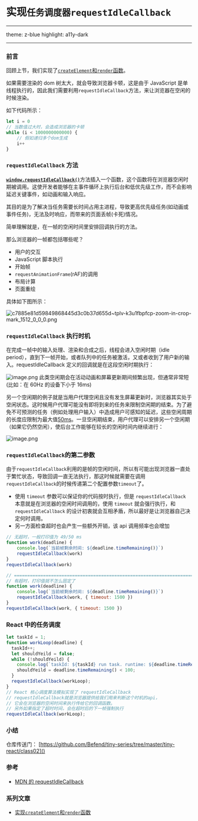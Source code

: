 # 实现`任务调度器requestIdleCallback`

---

theme: z-blue
highlight: a11y-dark

---

### 前言

回顾上节，我们实现了[`createElement`和`render`函数](https://juejin.cn/post/7326093660705128460)。

如果需要渲染的 dom 树太大，就会导致浏览器卡顿，这是由于 JavaScript 是单线程执行的，因此我们需要利用`requestIdleCallback`方法，来让浏览器在空闲的时候渲染。

如下代码所示：

```js
let i = 0
// 当数值过大时，会造成浏览器的卡顿
while (i < 1000000000000) {
	// 假如递归多个dom生成
	i++
}
```

### `requestIdleCallback` 方法

[**`window.requestIdleCallback()`**](https://developer.mozilla.org/zh-CN/docs/Web/API/Window/requestIdleCallback)方法插入一个函数，这个函数将在浏览器空闲时期被调用。这使开发者能够在主事件循环上执行后台和低优先级工作，而不会影响延迟关键事件，如动画和输入响应。

其目的是为了解决当任务需要长时间占用主进程，导致更高优先级任务(如动画或事件任务)，无法及时响应，而带来的页面丢帧(卡死)情况。

简单理解就是，在一帧的空闲时间里安排回调执行的方法。

那么浏览器的一帧都包括哪些呢？

- 用户的交互
- JavaScript 脚本执行
- 开始帧
- `requestAnimationFrame`(rAF)的调用
- 布局计算
- 页面重绘

具体如下图所示：

![c7885e81d59849868445d3c0b37d655d~tplv-k3u1fbpfcp-zoom-in-crop-mark_1512_0_0_0.png](https://p1-juejin.byteimg.com/tos-cn-i-k3u1fbpfcp/d4157d62272d448985534f4072e07133~tplv-k3u1fbpfcp-jj-mark:0:0:0:0:q75.image#?w=1512&h=492&s=252446&e=png&b=faf0eb)

### `requestIdleCallback` 执行时机

在完成一帧中的输入处理、渲染和合成之后，线程会进入空闲时期（idle period），直到下一帧开始，或者队列中的任务被激活，又或者收到了用户新的输入。requestIdleCallback 定义的回调就是在这段空闲时期执行：

![image.png](https://p9-juejin.byteimg.com/tos-cn-i-k3u1fbpfcp/16670e20845843369f611cfd6207d14a~tplv-k3u1fbpfcp-jj-mark:0:0:0:0:q75.image#?w=737&h=139&s=19307&e=png&a=1&b=cde0f1)
此类空闲期会在活动动画和屏幕更新期间频繁出现，但通常非常短(比如：在 60Hz 的设备下小于 16ms)

另一个空闲期的例子就是当用户代理空闲且没有发生屏幕更新时，浏览器其实处于空闲状态。这时候用户代理可能没有即将到来的任务来限制空闲期的结束。为了避免不可预测的任务（例如处理用户输入）中造成用户可感知的延迟，这些空闲周期的长度应限制为最大值[50ms](https://www.w3.org/TR/requestidlecallback/#why50)。一旦空闲期结束，用户代理可以安排另一个空闲期（如果它仍然空闲），使后台工作能够在较长的空闲时间内继续进行：

![image.png](https://p3-juejin.byteimg.com/tos-cn-i-k3u1fbpfcp/dcea367449f147d0bae3957575ff6f38~tplv-k3u1fbpfcp-jj-mark:0:0:0:0:q75.image#?w=670&h=173&s=19545&e=png&a=1&b=fff1cc)

### `requestIdleCallback`的第二参数

由于`requestIdleCallback`利用的是帧的空闲时间，所以有可能出现浏览器一直处于繁忙状态，导致回调一直无法执行，那这时候就需要在调用`requestIdleCallback`的时候传递第二个配置参数`timeout`了。

- 使用 `timeout` 参数可以保证你的代码按时执行，但是 `requestIdleCallback` 本意就是在浏览器的空闲时间调用的，使用 `timeout` 就会强行执行，和 `requestIdleCallback` 的设计初衷就会互相矛盾，所以最好是让浏览器自己决定何时调用。
- 另一方面检查超时也会产生一些额外开销，该 api 调用频率也会增加

```js
// 无超时，一般打印值为 49/50 ms
function work(deadline) {
	console.log(`当前帧剩余时间: ${deadline.timeRemaining()}`)
	requestIdleCallback(work)
}
requestIdleCallback(work)

// =====================================================================
// 有超时，打印值就不怎么固定了
function work(deadline) {
	console.log(`当前帧剩余时间: ${deadline.timeRemaining()}`)
	requestIdleCallback(work, { timeout: 1500 })
}
requestIdleCallback(work, { timeout: 1500 })
```

### React 中的任务调度

```js
let taskId = 1;
function workLoop(deadline) {
  taskId++;
  let shouldYeild = false;
  while (!shouldYeild) {
    console.log(`taskId: ${taskId} run task. runtime: ${deadline.timeRemaining()}`);
    shouldYeild = deadline.timeRemaining() < 100;
  }
  requestIdleCallback(workLoop);
}
// React 核心调度算法模拟实现了 requestIdleCallback
// requestIdleCallback就是浏览器提供给我们用来判断这个时机的api，
// 它会在浏览器的空闲时间来执行传给它的回调函数。
// 另外如果指定了超时时间，会在超时后的下一帧强制执行
requestIdleCallback(workLoop);
```

### 小结

仓库传送门： [https://github.com/Befend/tiny-series/tree/master/tiny-react/class02]()

### 参考

- [MDN 的 requestIdleCallback](https://developer.mozilla.org/zh-CN/docs/Web/API/Window/requestIdleCallback)

### 系列文章

- [实现`createElement`和`render`函数](https://juejin.cn/post/7326093660705128460)
